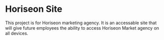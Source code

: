 # Horiseon Site

This project is for Horiseon marketing agency. 
It is an accessable site that will give future
employees the ability to access Horiseon Market agency
on all devices.

